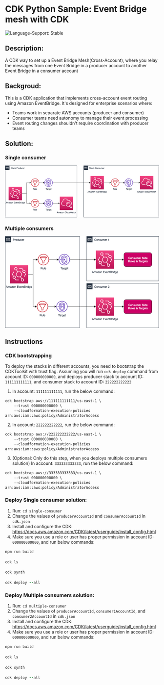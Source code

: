 # CDK Python Sample: Event Bridge mesh with CDK

![Language-Support: Stable](https://img.shields.io/badge/language--support-stable-success.svg?style=for-the-badge)

## Description:
A CDK way to set up a Event Bridge Mesh(Cross-Account), where you relay the messages from one Event Bridge in a producer account to another Event Bridge in a consumer account

## Backgroud:
This is a CDK application that implements cross-account event routing using Amazon EventBridge. It's designed for enterprise scenarios where:

- Teams work in separate AWS accounts (producer and consumer)
- Consumer teams need autonomy to manage their event processing
- Event routing changes shouldn't require coordination with producer teams

## Solution:

### Single consumer
![architecture](./images/single-consumer.png)

### Multiple consumers
![architecture](./images/multi-consumers.png)


## Instructions

### CDK bootstrapping
To deploy the stacks in different accounts, you need to bootstrap the CDKToolkit with trust flag. Assuming you will run `cdk deploy` command from account ID: `000000000000`, and deploys producer stack to account ID: `111111111111`, and consumer stack to account ID: `222222222222`

1. In account: `111111111111`, run the below command:
```
cdk bootstrap aws://111111111111/us-east-1 \
    --trust 000000000000 \
    --cloudformation-execution-policies arn:aws:iam::aws:policy/AdministratorAccess
```

2. In account: `222222222222`, run the below command:
```
cdk bootstrap aws://222222222222/us-east-1 \
    --trust 000000000000 \
    --cloudformation-execution-policies arn:aws:iam::aws:policy/AdministratorAccess
```

3. (Optional: Only do this step, when you deploys multiple consumers solution) In account: `333333333333`, run the below command:
```
cdk bootstrap aws://333333333333/us-east-1 \
    --trust 000000000000 \
    --cloudformation-execution-policies arn:aws:iam::aws:policy/AdministratorAccess
```

### Deploy Single consumer solution:
1. Run: `cd single-consumer`
2. Change the values of `producerAccountId` and `consumerAccountId` in `cdk.json`
3. Install and configure the CDK: https://docs.aws.amazon.com/CDK/latest/userguide/install_config.html
4. Make sure you use a role or user has proper permission in account ID: `000000000000`, and run below commands:
```ruby
npm run build

cdk ls

cdk synth

cdk deploy --all
```

### Deploy Multiple consumers solution:
1. Run: `cd multiple-consumer`
2. Change the values of `producerAccountId`, `consumer1AccountId`, and `consumer2AccountId` in `cdk.json`
3. Install and configure the CDK: https://docs.aws.amazon.com/CDK/latest/userguide/install_config.html
4. Make sure you use a role or user has proper permission in account ID: `000000000000`, and run below commands:
```ruby
npm run build

cdk ls

cdk synth

cdk deploy --all
```

